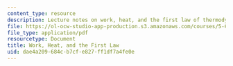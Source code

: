 ```yaml
---
content_type: resource
description: Lecture notes on work, heat, and the first law of thermodynamics.
file: https://ol-ocw-studio-app-production.s3.amazonaws.com/courses/5-60-thermodynamics-kinetics-spring-2008/dae4a209684cb7cfe827ff1df7a4fe0e_5_60_lecture2.pdf
file_type: application/pdf
resourcetype: Document
title: Work, Heat, and the First Law
uid: dae4a209-684c-b7cf-e827-ff1df7a4fe0e
---
```

